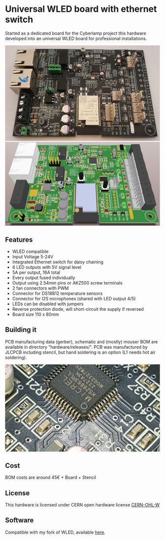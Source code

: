 # Universal WLED board with ethernet switch

Started as a dedicated board for the Cyberlamp project this hardware developed into an universal WLED board for professional installations.

![](images/pcb_v2.jpg)
![3D Rendering of the board](images/3drender.png)

## Features
* WLED compatible
* Input Voltage 5-24V
* Integrated Ethernet switch for daisy chaining
* 6 LED outputs with 5V signal level
* 5A per output, 16A total
* Every output fused individually
* Output using 2.54mm pins or AKZ500 screw terminals
* 2 fan connectors with PWM
* Connector for DS18B12 temperature sensors
* Connector for I2S microphones (shared with LED output 4/5)
* LEDs can be disabled with jumpers
* Reverse protection diode, will short-circuit the supply if reversed
* Board size 110 x 80mm

## Building it
PCB manufacturing data (gerber), schematic and (mostly) mouser BOM are available in directory "hardware/releases/". PCB was manufactured by JLCPCB including stencil, but hand soldering is an option (L1 needs hot air soldering).

![](images/ksz8863.jpg)

## Cost
BOM costs are around 45€ + Board + Stencil

## License
This hardware is licensed under CERN open hardware license [CERN-OHL-W](license.txt)

## Software
Compatible with my fork of WLED, available [here](https://github.com/Bauteiltoeter/WLED2/tree/cyberlamp).
